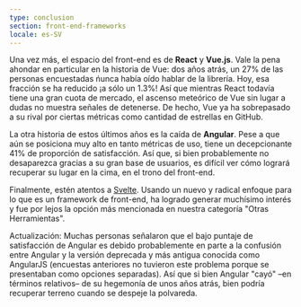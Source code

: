 ```yaml
---
type: conclusion
section: front-end-frameworks
locale: es-SV
---
```

Una vez más, el espacio del front-end es de **React** y **Vue.js**. Vale la pena ahondar en particular en la historia de Vue: dos años atrás, un 27% de las personas encuestadas ńunca había oído hablar de la librería. Hoy, esa fracción se ha reducido ¡a sólo un 1.3%! Así que mientras React todavía tiene una gran cuota de mercado, el ascenso meteórico de Vue sin lugar a dudas no muestra señales de detenerse. De hecho, Vue ya ha sobrepasado a su rival por ciertas métricas como cantidad de estrellas en GitHub.

La otra historia de estos últimos años es la caída de **Angular**. Pese a que aún se posiciona muy alto en tanto métricas de uso, tiene un decepcionante 41% de proporción de satisfacción. Así que, si bien probablemente no desaparezca gracias a su gran base de usuarios, es difícil ver cómo logrará recuperar su lugar en la cima, en el trono del front-end.

Finalmente, estén atentos a [Svelte](https://svelte.technology/). Usando un nuevo y radical enfoque para lo que es un framework de front-end, ha logrado generar muchísimo interés y fue por lejos la opción más mencionada en nuestra categoría "Otras Herramientas".

Actualización: Muchas personas señalaron que el bajo puntaje de satisfacción de Angular es debido probablemente en parte a la confusión entre Angular y la versión deprecada y más antigua conocida como AngularJS (encuestas anteriores no tuvieron este problema porque se presentaban como opciones separadas). Así que si bien Angular "cayó" –en términos relativos– de su hegemonía de unos años atrás, bien podría recuperar terreno cuando se despeje la polvareda.
